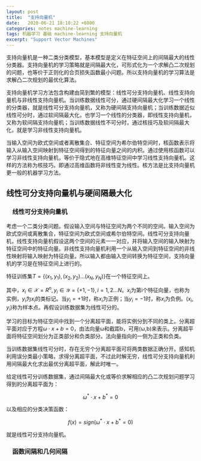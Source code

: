```yaml
---
layout: post
title:  "支持向量机"
date:   2020-06-21 18:10:22 +0800
categories: notes machine-learning
tags: 机器学习 基础 machine-learning 支持向量机
excerpt: "Support Vector Machines"
---
```


支持向量机是一种二类分类模型，基本模型是定义在特征空间上的间隔最大的线性分类器。支持向量机的学习策略就是间隔最大化，可形式化为一个求解凸二次规划的问题，也等价于正则化的合页损失函数最小问题。所以支持向量机的学习算法是求解凸二次规划的最优化算法。

支持向量机学习方法包含构建由简到繁的模型：线性可分支持向量机、线性支持向量机与非线性支持向量机。当训练数据线性可分，通过硬间隔最大化学习一个线性的分类器，就是线性可分支持向量机，又称为硬间隔支持向量机；当训练数据近似线性可分时，通过软间隔最大化，也学习一个线性的分类器，即线性支持向量机，又称为软间隔支持向量机；当训练数据线性不可分时，通过核技巧及软间隔最大化，就是学习非线性支持向量机。

当输入空间为欧式空间或者离散集合、特征空间为希尔伯特空间时，核函数表示将输入从输入空间映射到特征空间得到的特征向量之间的内积。通过使用核函数可以学习非线性支持向量机，等价于隐式地在高维特征空间中学习线性支持向量机。这样的方法称为核技巧。即通过高维函数将非线性变为线性。核方法是比支持向量机更一般的机器学习方法。

## 线性可分支持向量机与硬间隔最大化

### &emsp;线性可分支持向量机

考虑一个二类分类问题。假设输入空间与特征空间为两个不同的空间。输入空间为欧式空间或离散集合，特征空间为欧式空间或希尔伯特空间。线性可分支持向量机，线性支持向量机假设这两个空间的元素一一对应，并将输入空间的输入映射为特征空间中的特征向量。非线性支持向量机利用一个从输入空间到特征空间的非线性映射将输入映射为特征向量。所以输入都由输入空间转换为特征空间，支持向量机的学习是在特征空间上进行的。

特征训练集$T=\lbrace(x_1,y_1),(x_2,y_2)\ldots (x_N,y_N)\rbrace$在一个特征空间上。

其中，$x_i\in \mathscr X=R^n,y_i\in \mathscr Y=\lbrace+1,-1\rbrace,i=1,2\ldots N$。$x_i$为第i个特征向量，也称为实例，$y_i$为$x_i$的类标记。当$y_i=+1$时，称$x_i$为正例；当$y_i=-1$时，称$x_i$为负例。$(x_i,y_i)$称为样本点。再假设训练数据集为线性可分的。

学习的目标为特征空间中找到一个分离超平面，能将实例分到不同的类上。分离超平面对应于方程$\omega\cdot x+b=0$，由法向量ω和截距b，可用(ω,b)来表示。分离超平面将特征空间划分为正类部分和负类部分。法向量指向的一侧为正类和负类。

当训练数据集线性可分时，存在无穷个分离超平面可将两类数据正确分开。感知机利用误分类最小策略，求得分离超平面，不过此时解无穷，线性可分支持向量机利用间隔最大化求出最优分离超平面，解此时唯一。

给定线性可分训练数据集，通过间隔最大化或等价求解相应的凸二次规划问题学习得到的分离超平面为：

$$\omega^\ast\cdot x+b^\ast=0$$

以及相应的分类决策函数：

$$f(x)=sign(\omega^\ast\cdot x+b^\ast=0)$$

就是线性可分支持向量机。

### &emsp;函数间隔和几何间隔


